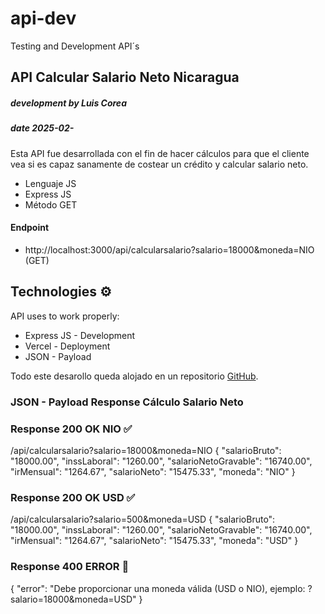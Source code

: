 # api-dev
Testing and Development API´s


## API Calcular Salario Neto Nicaragua
##### development by Luis Corea
##### date  2025-02-

Esta API fue desarrollada con el fin de hacer cálculos para que el cliente vea si es capaz sanamente de costear un crédito y calcular salario neto.

- Lenguaje JS
- Express JS
- Método GET

#### Endpoint
- http://localhost:3000/api/calcularsalario?salario=18000&moneda=NIO  (GET)

## Technologies ⚙️

API uses to work properly:

- Express JS - Development
- Vercel - Deployment
- JSON - Payload

Todo este desarollo queda alojado en un repositorio [GitHub](https://github.com/DevLuisCorea/api-dev).


### JSON - Payload Response Cálculo Salario Neto 
### Response 200 OK NIO ✅
/api/calcularsalario?salario=18000&moneda=NIO
{
  "salarioBruto": "18000.00",
  "inssLaboral": "1260.00",
  "salarioNetoGravable": "16740.00",
  "irMensual": "1264.67",
  "salarioNeto": "15475.33",
  "moneda": "NIO"
}
### Response 200 OK USD ✅
/api/calcularsalario?salario=500&moneda=USD
{
    "salarioBruto": "18000.00",
    "inssLaboral": "1260.00",
    "salarioNetoGravable": "16740.00",
    "irMensual": "1264.67",
    "salarioNeto": "15475.33",
    "moneda": "USD"
}

### Response 400 ERROR 🚩
{
    "error": "Debe proporcionar una moneda válida (USD o NIO), ejemplo: ?salario=18000&moneda=USD"
}

